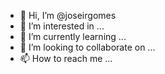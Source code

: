 - 👋 Hi, I’m @joseirgomes
- 👀 I’m interested in ...
- 🌱 I’m currently learning ...
- 💞️ I’m looking to collaborate on ...
- 📫 How to reach me ...

<!---
joseirgomes/joseirgomes is a ✨ special ✨ repository because its `README.md` (this file) appears on your GitHub profile.
You can click the Preview link to take a look at your changes.
--->
